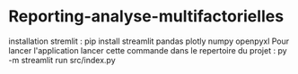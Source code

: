 # Reporting-analyse-multifactorielles
installation stremlit :
pip install streamlit pandas plotly numpy openpyxl
Pour lancer l'application lancer cette commande dans le repertoire du projet :
py -m streamlit run src/index.py
